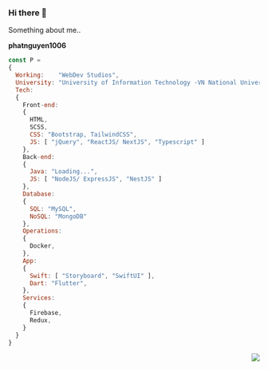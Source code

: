 ### Hi there 👋

Something about me..

**phatnguyen1006**
```javascript
const P =
{
  Working:    "WebDev Studios",
  University: "University of Information Technology -VN National University Ho Chi Minh City",
  Tech:
  {
    Front-end:
    {
      HTML,
      SCSS,
      CSS: "Bootstrap, TailwindCSS",
      JS: [ "jQuery", "ReactJS/ NextJS", "Typescript" ]
    },
    Back-end:
    {
      Java: "Loading...",
      JS: [ "NodeJS/ ExpressJS", "NestJS" ]
    },
    Database:
    {
      SQL: "MySQL",
      NoSQL: "MongoDB"
    },
    Operations:
    {
      Docker,
    },
    App:
    {
      Swift: [ "Storyboard", "SwiftUI" ],
      Dart: "Flutter",
    },
    Services:
    {
      Firebase,
      Redux,
    }
  }
}
```

<!-- [![Top Langs](https://github-readme-stats.vercel.app/api/top-langs/?username=phatnguyen1006&layout=compact)](https://github.com/anuraghazra/github-readme-stats) -->

<a href="https://www.facebook.com/tsone.ylov">
  <img align="right" src="https://github-readme-stats.vercel.app/api/top-langs/?username=phatnguyen1006&layout=compact&theme=tokyonight" />  
</a>


